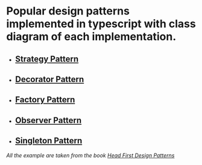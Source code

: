 # Popular design patterns implemented in typescript with class diagram of each implementation.

- ## [Strategy Pattern](https://github.com/knightfury16/Design-Pattern/tree/master/src/strategy)
- ## [Decorator Pattern](https://github.com/knightfury16/Design-Pattern/tree/master/src/decorator-pattern)
- ## [Factory Pattern](https://github.com/knightfury16/Design-Pattern/tree/master/src/factory-pattern)
- ## [Observer Pattern](https://github.com/knightfury16/Design-Pattern/tree/master/src/observer-pattern)
- ## [Singleton Pattern](https://github.com/knightfury16/Design-Pattern/tree/master/src/singleton-pattern)

_All the example are taken from the book [Head First Design Patterns](https://github.com/hraverkar/books/blob/master/head-first-design-patterns.9780596007126.20533.pdf)_
